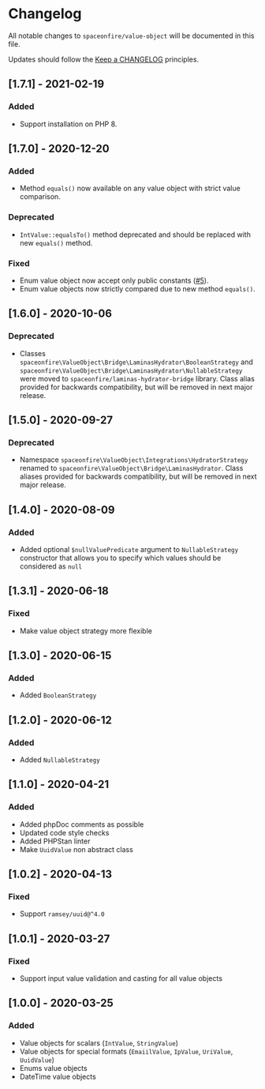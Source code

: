 # Changelog

All notable changes to `spaceonfire/value-object` will be documented in this file.

Updates should follow the [Keep a CHANGELOG](http://keepachangelog.com/) principles.

<!--
## [X.Y.Z] - YYYY-MM-DD
### Added
- Nothing

### Deprecated
- Nothing

### Fixed
- Nothing

### Removed
- Nothing

### Security
- Nothing
-->

## [1.7.1] - 2021-02-19

### Added

- Support installation on PHP 8.

## [1.7.0] - 2020-12-20

### Added

- Method `equals()` now available on any value object with strict value comparison.

### Deprecated

- `IntValue::equalsTo()` method deprecated and should be replaced with new `equals()` method.

### Fixed

- Enum value object now accept only public constants ([#5](https://github.com/spaceonfire/value-object/issues/5)).
- Enum value objects now strictly compared due to new method `equals()`.

## [1.6.0] - 2020-10-06

### Deprecated

- Classes `spaceonfire\ValueObject\Bridge\LaminasHydrator\BooleanStrategy`
  and `spaceonfire\ValueObject\Bridge\LaminasHydrator\NullableStrategy`
  were moved to `spaceonfire/laminas-hydrator-bridge` library. Class alias provided for backwards compatibility, but
  will be removed in next major release.

## [1.5.0] - 2020-09-27

### Deprecated

- Namespace `spaceonfire\ValueObject\Integrations\HydratorStrategy` renamed
  to `spaceonfire\ValueObject\Bridge\LaminasHydrator`. Class aliases provided for backwards compatibility, but will be
  removed in next major release.

## [1.4.0] - 2020-08-09

### Added

- Added optional `$nullValuePredicate` argument to `NullableStrategy` constructor that allows you to specify which
  values should be considered as `null`

## [1.3.1] - 2020-06-18

### Fixed

- Make value object strategy more flexible

## [1.3.0] - 2020-06-15

### Added

- Added `BooleanStrategy`

## [1.2.0] - 2020-06-12

### Added

- Added `NullableStrategy`

## [1.1.0] - 2020-04-21

### Added

- Added phpDoc comments as possible
- Updated code style checks
- Added PHPStan linter
- Make `UuidValue` non abstract class

## [1.0.2] - 2020-04-13

### Fixed

- Support `ramsey/uuid@^4.0`

## [1.0.1] - 2020-03-27

### Fixed

- Support input value validation and casting for all value objects

## [1.0.0] - 2020-03-25

### Added

- Value objects for scalars (`IntValue`, `StringValue`)
- Value objects for special formats (`EmaiilValue`, `IpValue`, `UriValue`, `UuidValue`)
- Enums value objects
- DateTime value objects
